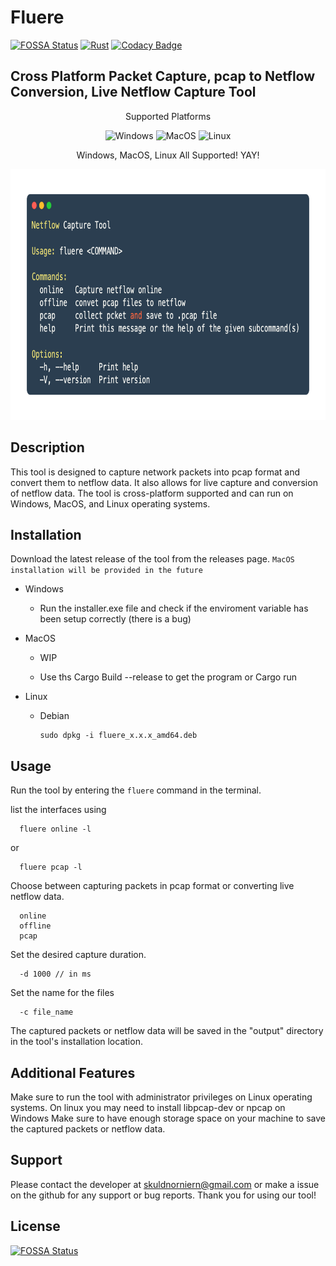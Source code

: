 # Fluere

[![FOSSA Status](https://app.fossa.com/api/projects/git%2Bgithub.com%2FSkuldNorniern%2Ffluere.svg?type=shield)](https://app.fossa.com/projects/git%2Bgithub.com%2FSkuldNorniern%2Ffluere?ref=badge_shield)
[![Rust](https://github.com/SkuldNorniern/fluere/actions/workflows/rust.yml/badge.svg)](https://github.com/SkuldNorniern/fluere/actions/workflows/rust.yml)
[![Codacy Badge](https://app.codacy.com/project/badge/Grade/9bb831ce9bab4ed394763bf9d6583773)](https://www.codacy.com/gh/SkuldNorniern/fluere/dashboard?utm_source=github.com&utm_medium=referral&utm_content=SkuldNorniern/fluere&utm_campaign=Badge_Grade)

## Cross Platform Packet Capture, pcap to Netflow Conversion, Live Netflow Capture Tool

<p align="center" align="right">
  Supported Platforms
</p>
<p align="center" align="right">
  <img alt="Windows" src="https://img.shields.io/badge/Windows-0078D6?style=for-the-badge&logo=windows&logoColor=white"/>
  <img alt="MacOS" src="https://img.shields.io/badge/mac%20os-000000?style=for-the-badge&logo=macos&logoColor=F0F0F0"/>
  <img alt="Linux" src="https://img.shields.io/badge/Linux-FCC624?style=for-the-badge&logo=linux&logoColor=black"/>
</p>
<p align="center" align="right">
  Windows, MacOS, Linux All Supported! YAY! 
</p>

<div align="center">
    <img src="https://github.com/SkuldNorniern/fluere/blob/main/images/main.png" alt="Help Image" width="770" height="401"></img>
</div>

## Description

This tool is designed to capture network packets into pcap format and convert them to netflow data. It also allows for live capture and conversion of netflow data. The tool is cross-platform supported and can run on Windows, MacOS, and Linux operating systems.

## Installation

Download the latest release of the tool from the releases page.
`MacOS installation will be provided in the future`

- Windows

  - Run the installer.exe file and check if the enviroment variable has been setup correctly (there is a bug)

- MacOS

  - WIP

  - Use ths Cargo Build --release to get the program or Cargo run

- Linux

  - Debian

    ```
    sudo dpkg -i fluere_x.x.x_amd64.deb
    ```

## Usage

Run the tool by entering the `fluere` command in the terminal.

list the interfaces using

```
  fluere online -l
```

or

```
  fluere pcap -l
```

Choose between capturing packets in pcap format or converting live netflow data.

```
  online
  offline
  pcap
```

Set the desired capture duration.

```
  -d 1000 // in ms
```

Set the name for the files

```
  -c file_name
```

The captured packets or netflow data will be saved in the "output" directory in the tool's installation location.

## Additional Features

Make sure to run the tool with administrator privileges on Linux operating systems.
On linux you may need to install libpcap-dev or npcap on Windows
Make sure to have enough storage space on your machine to save the captured packets or netflow data.

## Support

Please contact the developer at skuldnorniern@gmail.com or make a issue on the github for any support or bug reports. Thank you for using our tool!

## License

[![FOSSA Status](https://app.fossa.com/api/projects/git%2Bgithub.com%2FSkuldNorniern%2Ffluere.svg?type=large)](https://app.fossa.com/projects/git%2Bgithub.com%2FSkuldNorniern%2Ffluere?ref=badge_large)
